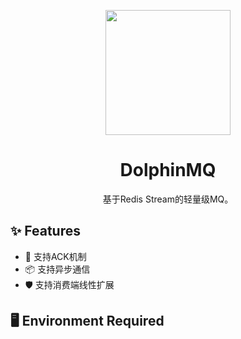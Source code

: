 <p align="center">
  <a>
    <img width="200" src="https://gw.alipayobjects.com/zos/rmsportal/KDpgvguMpGfqaHPjicRK.svg">
  </a>
</p>

<h1 align="center">DolphinMQ</h1>

<div align="center">

基于Redis Stream的轻量级MQ。

</div>

## ✨ Features

- 🌈 支持ACK机制
- 📦 支持异步通信
- 🛡 支持消费端线性扩展

## 🖥 Environment Required


